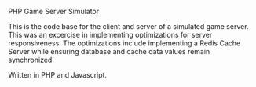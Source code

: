 PHP Game Server Simulator

This is the code base for the client and server of a simulated game server. This was an excercise in implementing optimizations for server responsiveness. The optimizations include implementing a Redis Cache Server while ensuring database and cache data values remain synchronized. 

Written in PHP and Javascript.

